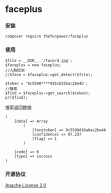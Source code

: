 # faceplus
 
### 安装


~~~
composer require thefunpower/faceplus
~~~

### 使用

~~~
$file = __DIR__.'/face/d.jpg';
$faceplus = new faceplus; 
//人脸检测 
//$face = $faceplus->get_detect($file);

$token = '9c5598****936cb25bac2be4b';
//搜索
$find = $faceplus->get_search($token);
pr($find); 
~~~

搜索返回数据

~~~
(
    [data] => Array
        (
            [facetoken] => 9c5598d16abac2be4b
            [confidence] => 97.237
            [flag] => 1
        )

    [code] => 0
    [type] => success
)
~~~




### 开源协议 
 
[Apache License 2.0](LICENSE)
